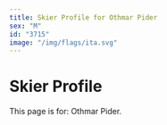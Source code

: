 ```yaml
---
title: Skier Profile for Othmar Pider
sex: "M"
id: "3715"
image: "/img/flags/ita.svg" 
---
```


# Skier Profile

This page is for: Othmar Pider.
    